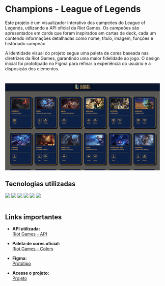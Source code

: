 # Champions - League of Legends

Este projeto é um visualizador interativo dos campeões do League of Legends, utilizando a API oficial da Riot Games. Os campeões são apresentados em cards que foram inspirados em cartas de deck, cada um contendo informações detalhadas como nome, título, imagem, funções e históriado campeão.

A identidade visual do projeto segue uma paleta de cores baseada nas diretrizes da Riot Games, garantindo uma maior fidelidade ao jogo. O design inicial foi prototipado no Figma para refinar a experiência do usuário e a disposição dos elementos.

#

<img src="img/project.gif" alt="Projeto"/> 

<br>

## Tecnologias utilizadas
<div>
     <img src="https://img.shields.io/badge/html5-%23E34F26.svg?style=for-the-badge&logo=html5&logoColor=white" />
     <img src="https://img.shields.io/badge/css3-%231572B6.svg?style=for-the-badge&logo=css3&logoColor=white" />
     <img src="https://img.shields.io/badge/javascript-%23323330.svg?style=for-the-badge&logo=javascript&logoColor=%23F7DF1E" />
     <img src="https://img.shields.io/badge/API%20Riot%20Games-282424.svg?style=for-the-badge&logo=riot-games&logoColor=white"/> 
     <img src="https://img.shields.io/badge/figma-%23F24E1E.svg?style=for-the-badge&logo=figma&logoColor=white"/>
     <img src="https://img.shields.io/badge/VS%20Code-0078d7.svg?style=for-the-badge&logo=visual-studio-code&logoColor=white"/> 
</div>

<br>

## Links importantes 
- **API utilizada:**  
  [Riot Games - API](https://developer.riotgames.com/docs/portal)  

- **Paleta de cores oficial:**  
  [Riot Games - Colors](https://brand.riotgames.com/pt-br/league-of-legends/color/)  

- **Figma:**  
  [Protótipo](https://www.figma.com/design/DansNeGtXRN9y0x2Qj4sM5/Champions-Lol?node-id=2-179&node-type=frame&t=NmPpdFXTjuOexgia-0)

- **Acesse o projeto:**  
  [Projeto](https://beatrizaribeiro.github.io/ChampionsLol/)
